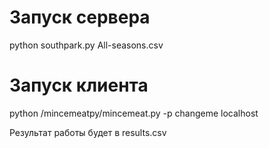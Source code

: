 # Запуск сервера
python southpark.py All-seasons.csv

# Запуск клиента
python /mincemeatpy/mincemeat.py -p changeme localhost

Результат работы будет в results.csv